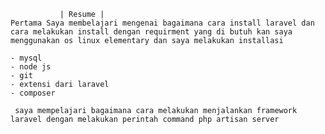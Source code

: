                | Resume |
    Pertama Saya membelajari mengenai bagaimana cara install laravel dan cara melakukan install dengan requirment yang di butuh kan saya menggunakan os linux elementary dan saya melakukan installasi

    - mysql
    - node js
    - git 
    - extensi dari laravel 
    - composer
    
     saya mempelajari bagaimana cara melakukan menjalankan framework laravel dengan melakukan perintah command php artisan server